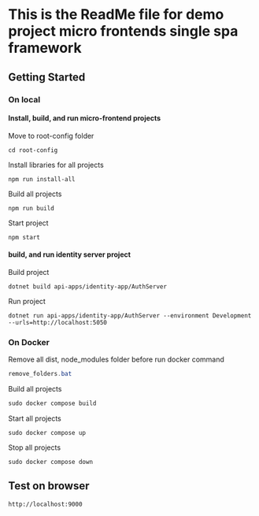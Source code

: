 # This is the ReadMe file for demo project micro frontends single spa framework

## Getting Started

### On local

#### Install, build, and run micro-frontend projects

Move to root-config folder

```
cd root-config
```

Install libraries for all projects

```
npm run install-all
```

Build all projects

```
npm run build
```

Start project

```
npm start
```

#### build, and run identity server project

Build project

```
dotnet build api-apps/identity-app/AuthServer
```

Run project
```
dotnet run api-apps/identity-app/AuthServer --environment Development --urls=http://localhost:5050
```

### On Docker

Remove all dist, node_modules folder before run docker command

```powershell
remove_folders.bat
```

Build all projects

```powershell
sudo docker compose build
```

Start all projects
```
sudo docker compose up
```

Stop all projects
```
sudo docker compose down
```

## Test on browser

```
http://localhost:9000
```